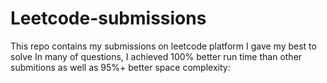 # Leetcode-submissions
This repo contains my submissions on leetcode platform I gave my best to solve 
In many of questions, I achieved 100% better run time than other submitions as well as 95%+ better space complexity:
